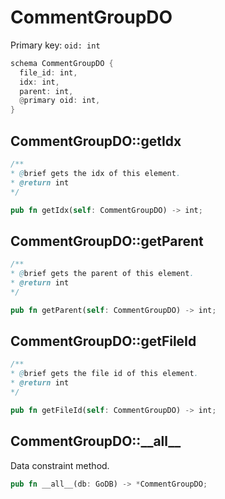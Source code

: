 # CommentGroupDO

Primary key: `oid: int`

```rust
schema CommentGroupDO {
  file_id: int,
  idx: int,
  parent: int,
  @primary oid: int,
}
```
## CommentGroupDO::getIdx

```java
/**
* @brief gets the idx of this element.
* @return int
*/
```
```rust
pub fn getIdx(self: CommentGroupDO) -> int;
```
## CommentGroupDO::getParent

```java
/**
* @brief gets the parent of this element.
* @return int
*/
```
```rust
pub fn getParent(self: CommentGroupDO) -> int;
```
## CommentGroupDO::getFileId

```java
/**
* @brief gets the file id of this element.
* @return int
*/
```
```rust
pub fn getFileId(self: CommentGroupDO) -> int;
```
## CommentGroupDO::\_\_all\_\_

Data constraint method.

```rust
pub fn __all__(db: GoDB) -> *CommentGroupDO;
```
